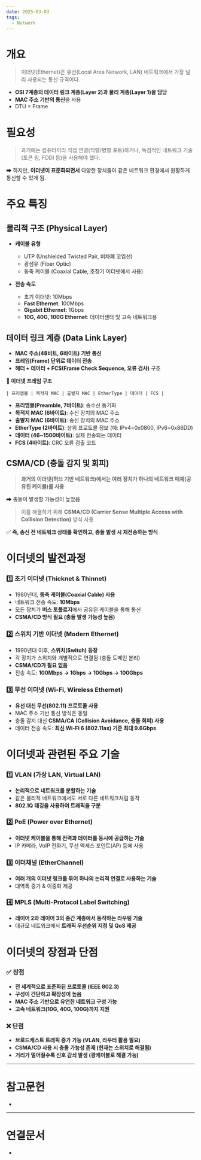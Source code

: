 ```yaml
---
date: 2025-03-03
tags:
  - Network
---
```

# 개요
> 이더넷(Ethernet)은 유선(Local Area Network, LAN) 네트워크에서 가장 널리 사용되는 통신 규격이다.
- **OSI 7계층의 데이터 링크 계층(Layer 2)과 물리 계층(Layer 1)을 담당**
- **MAC 주소 기반의 통신**을 사용
- DTU = Frame



# 필요성
> 과거에는 컴퓨터끼리 직접 연결(직렬/병렬 포트)하거나, 독점적인 네트워크 기술(토큰 링, FDDI 등)을 사용해야 했다.  

➡ 하지만, **이더넷이 표준화되면서** 다양한 장치들이 같은 네트워크 환경에서 원활하게 통신할 수 있게 됨.


# 주요 특징

## 물리적 구조 (Physical Layer)

- **케이블 유형**
    
    - UTP (Unshielded Twisted Pair, 비차폐 꼬임선)
    - 광섬유 (Fiber Optic)
    - 동축 케이블 (Coaxial Cable, 초창기 이더넷에서 사용)
- **전송 속도**
    
    - 초기 이더넷: 10Mbps
    - **Fast Ethernet**: 100Mbps
    - **Gigabit Ethernet**: 1Gbps
    - **10G, 40G, 100G Ethernet**: 데이터센터 및 고속 네트워크용

## 데이터 링크 계층 (Data Link Layer)
- **MAC 주소(48비트, 6바이트) 기반 통신**
- **프레임(Frame) 단위로 데이터 전송**
- **헤더 + 데이터 + FCS(Frame Check Sequence, 오류 검사)** 구조

**📌 이더넷 프레임 구조**
```
| 프리앰블 | 목적지 MAC | 출발지 MAC | EtherType | 데이터 | FCS |
```

- **프리앰블(Preamble, 7바이트)**: 송수신 동기화
- **목적지 MAC (6바이트)**: 수신 장치의 MAC 주소
- **출발지 MAC (6바이트)**: 송신 장치의 MAC 주소
- **EtherType (2바이트)**: 상위 프로토콜 정보 (예: IPv4=0x0800, IPv6=0x86DD)
- **데이터 (46~1500바이트)**: 실제 전송되는 데이터
- **FCS (4바이트)**: CRC 오류 검출 코드

## CSMA/CD (충돌 감지 및 회피)
> **과거의 이더넷(허브 기반 네트워크)에서는 여러 장치가 하나의 네트워크 매체(공유된 케이블)를 사용**  

➡ 충돌이 발생할 가능성이 높았음

> 이를 해결하기 위해 **CSMA/CD (Carrier Sense Multiple Access with Collision Detection)** 방식 사용

✅ **즉, 송신 전 네트워크 상태를 확인하고, 충돌 발생 시 재전송하는 방식**




# 이더넷의 발전과정
### **1️⃣ 초기 이더넷 (Thicknet & Thinnet)**

- 1980년대, **동축 케이블(Coaxial Cable) 사용**
- 네트워크 전송 속도: **10Mbps**
- 모든 장치가 **버스 토폴로지**에서 공유된 케이블을 통해 통신
- **CSMA/CD 방식 필요 (충돌 발생 가능성 높음)**

### **2️⃣ 스위치 기반 이더넷 (Modern Ethernet)**

- 1990년대 이후, **스위치(Switch) 등장**
- 각 장치가 스위치와 개별적으로 연결됨 (충돌 도메인 분리)
- **CSMA/CD가 필요 없음**
- 전송 속도: **100Mbps → 1Gbps → 10Gbps → 100Gbps**

### **3️⃣ 무선 이더넷 (Wi-Fi, Wireless Ethernet)**

- **유선 대신 무선(802.11) 프로토콜 사용**
- MAC 주소 기반 통신 방식은 동일
- 충돌 감지 대신 **CSMA/CA (Collision Avoidance, 충돌 회피) 사용**
- 데이터 전송 속도: **최신 Wi-Fi 6 (802.11ax) 기준 최대 9.6Gbps**



# 이더넷과 관련된 주요 기술

### **1️⃣ VLAN (가상 LAN, Virtual LAN)**
- **논리적으로 네트워크를 분할하는 기술**
- 같은 물리적 네트워크에서도 서로 다른 네트워크처럼 동작
- **802.1Q 태깅을 사용하여 트래픽을 구분**

### **2️⃣ PoE (Power over Ethernet)**
- **이더넷 케이블을 통해 전력과 데이터를 동시에 공급하는 기술**
- IP 카메라, VoIP 전화기, 무선 액세스 포인트(AP) 등에 사용

### **3️⃣ 이더채널 (EtherChannel)**
- **여러 개의 이더넷 링크를 묶어 하나의 논리적 연결로 사용하는 기술**
- 대역폭 증가 & 이중화 제공

### **4️⃣ MPLS (Multi-Protocol Label Switching)**
- **레이어 2와 레이어 3의 중간 계층에서 동작하는 라우팅 기술**
- 대규모 네트워크에서 **트래픽 우선순위 지정 및 QoS 제공**



# 이더넷의 장점과 단점

### **✅ 장점**
- **전 세계적으로 표준화된 프로토콜 (IEEE 802.3)**
- **구성이 간단하고 확장성이 높음**
- **MAC 주소 기반으로 유연한 네트워크 구성 가능**
- **고속 네트워크(10G, 40G, 100G)까지 지원**

### **❌ 단점**
- **브로드캐스트 트래픽 증가 가능 (VLAN, 라우터 활용 필요)**
- **CSMA/CD 사용 시 충돌 가능성 존재 (현재는 스위치로 해결됨)**
- **거리가 멀어질수록 신호 감쇠 발생 (광케이블로 해결 가능)**


---
# 참고문헌

- 

---
# 연결문서

- 